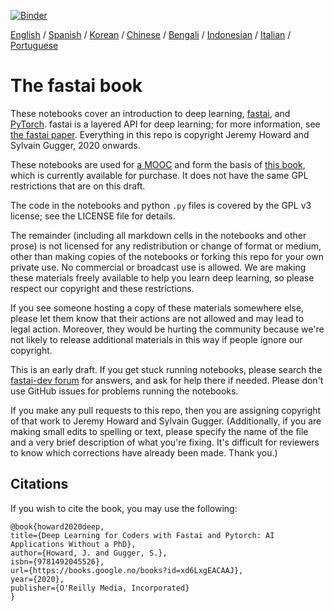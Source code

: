 [![Binder](https://mybinder.org/badge_logo.svg)](https://mybinder.org/v2/gh/fastai/fastbook/master)  

[English](./README.md) / [Spanish](./README_es.md) / [Korean](./README_ko.md) / [Chinese](./README_zh.md) / [Bengali](./README_bn.md) / [Indonesian](./README_id.md) / [Italian](./README_it.md) / [Portuguese](./README_pt.md)

# The fastai book

These notebooks cover an introduction to deep learning, [fastai](https://docs.fast.ai/), and [PyTorch](https://pytorch.org/). fastai is a layered API for deep learning; for more information, see [the fastai paper](https://www.mdpi.com/2078-2489/11/2/108). Everything in this repo is copyright Jeremy Howard and Sylvain Gugger, 2020 onwards.

These notebooks are used for [a MOOC](https://course.fast.ai) and form the basis of [this book](https://www.amazon.com/Deep-Learning-Coders-fastai-PyTorch/dp/1492045527), which is currently available for purchase. It does not have the same GPL restrictions that are on this draft.

The code in the notebooks and python `.py` files is covered by the GPL v3 license; see the LICENSE file for details.

The remainder (including all markdown cells in the notebooks and other prose) is not licensed for any redistribution or change of format or medium, other than making copies of the notebooks or forking this repo for your own private use. No commercial or broadcast use is allowed. We are making these materials freely available to help you learn deep learning, so please respect our copyright and these restrictions.

If you see someone hosting a copy of these materials somewhere else, please let them know that their actions are not allowed and may lead to legal action. Moreover, they would be hurting the community because we're not likely to release additional materials in this way if people ignore our copyright.

This is an early draft. If you get stuck running notebooks, please search the [fastai-dev forum](https://forums.fast.ai/c/fastai-users/fastai-dev/) for answers, and ask for help there if needed. Please don't use GitHub issues for problems running the notebooks.

If you make any pull requests to this repo, then you are assigning copyright of that work to Jeremy Howard and Sylvain Gugger. (Additionally, if you are making small edits to spelling or text, please specify the name of the file and a very brief description of what you're fixing. It's difficult for reviewers to know which corrections have already been made. Thank you.)

## Citations

If you wish to cite the book, you may use the following:

```
@book{howard2020deep,
title={Deep Learning for Coders with Fastai and Pytorch: AI Applications Without a PhD},
author={Howard, J. and Gugger, S.},
isbn={9781492045526},
url={https://books.google.no/books?id=xd6LxgEACAAJ},
year={2020},
publisher={O'Reilly Media, Incorporated}
}
```

